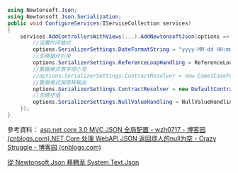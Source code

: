 ```csharp
using Newtonsoft.Json;
using Newtonsoft.Json.Serialization;
public void ConfigureServices(IServiceCollection services)
{
	services.AddControllersWithViews(...).AddNewtonsoftJson(options => {
		//设置时间格式
		options.SerializerSettings.DateFormatString = "yyyy-MM-dd HH:mm:ss";
		//忽略循环引用
		options.SerializerSettings.ReferenceLoopHandling = ReferenceLoopHandling.Ignore;
		//数据格式首字母小写
		//options.SerializerSettings.ContractResolver = new CamelCasePropertyNamesContractResolver();
		//数据格式按原样输出
		options.SerializerSettings.ContractResolver = new DefaultContractResolver();
		//忽略空值
		options.SerializerSettings.NullValueHandling = NullValueHandling.Ignore;
	});
}

```

參考資料： [asp.net core 3.0 MVC JSON 全局配置 - wzh0717 - 博客园 (cnblogs.com)](https://www.cnblogs.com/lenovo_tiger_love/p/12054253.html)[.NET Core 处理 WebAPI JSON 返回烦人的null为空 - Crazy Struggle - 博客园 (cnblogs.com)](https://www.cnblogs.com/1312mn/p/14262985.html)

[從 Newtonsoft.Json 移轉至 System.Text.Json](https://learn.microsoft.com/zh-tw/dotnet/standard/serialization/system-text-json/migrate-from-newtonsoft?pivots=dotnet-9-0#use-ai-to-migrate)
